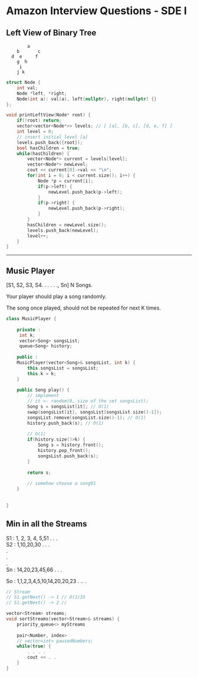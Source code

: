 # Amazon Interview Questions - SDE I
## Left View of Binary Tree
```
        a
    b       c
  d  e     f
    g  h
     i 
    j k
```

```cpp
struct Node {
    int val;
    Node *left, *right;
    Node(int a): val(a), left(nullptr), right(nullptr) {}
};

void printLeftView(Node* root) {
    if(!root) return;
    vector<vector<Node*>> levels; // [ [a], [b, c], [d, e, f] ]
    int level = 0;
    // insert initial level [a]
    levels.push_back({root});
    bool hasChildren = true;
    while(hasChildren) {
        vector<Node*> current = levels[level];
        vector<Node*> newLevel;
        cout << current[0]->val << "\n";
        for(int i = 0; i < current.size(); i++) {
            Node *p = current[i];
            if(p->left) {
                newLevel.push_back(p->left);
            }
            if(p->right) {
                newLevel.push_back(p->right);
            }
        }
        hasChildren = newLevel.size();
        levels.push_back(newLevel);
        level++;
    }
}

```
---

## Music Player

[S1, S2, S3, S4.  . . . . ., Sn]
N Songs.

Your player should play a song randomly.

The song once played, should not be repeated for next K times.
```cpp
class MusicPlayer {
    
    private :
     int k;
     vector<Song> songsList;
     queue<Song> history;   
    
    public :
    MusicPlayer(vector<Song>& songsList, int k) {
        this.songsList = songsList;
        this.k = k;
    }
    
    public Song play() {
        // implement
        // it <- random(0, size of the set songsList);
        Song s = songsList[it]; // O(1)
        swap(songsList[it], songsList[songsList.size()-1]);
        songsList.remove(songsList.size()-1); // O(1)
        history.push_back(s); // O(1)
        
        // O(1)
        if(history.size()>k) {
            Song s = history.front();
            history.pop_front();
            songsList.push_back(s);
        }
        
        return s;
        
        // somehow choose a song91
    }
    
    
} 

```
## Min in all the Streams

S1 : 1, 2, 3, 4, 5,51 . . .  
S2 : 1,10,20,30 . . .  
.  
.  
.  
Sn : 14,20,23,45,66 . . .  

So : 1,1,2,3,4,5,10,14,20,20,23 . .. .

```cpp
// Stream
// S1.getNext() -> 1 // O(1)33
// S1.getNext() -> 2 // 

vector<Stream> streams;
void sortStreams(vector<Stream>& streams) {
    priority_queue<> myStreams
    
    pair<Number, index>
    // vector<int> pausedNumbers;
    while(true) {
        . . . .
        cout << . . 
    }
}
````